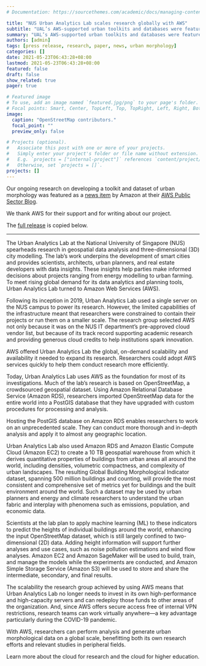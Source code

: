 ```yaml
---
# Documentation: https://sourcethemes.com/academic/docs/managing-content/

title: "NUS Urban Analytics Lab scales research globally with AWS"
subtitle: "UAL’s AWS-supported urban toolkits and databases were featured on Amazon’s Public Service blog"
summary: "UAL’s AWS-supported urban toolkits and databases were featured on Amazon’s Public Service blog"
authors: [admin]
tags: [press release, research, paper, news, urban morphology]
categories: []
date: 2021-05-23T06:43:28+08:00
lastmod: 2021-05-23T06:43:28+08:00
featured: false
draft: false
show_related: true
pager: true

# Featured image
# To use, add an image named `featured.jpg/png` to your page's folder.
# Focal points: Smart, Center, TopLeft, Top, TopRight, Left, Right, BottomLeft, Bottom, BottomRight.
image:
  caption: "OpenStreetMap contributors."
  focal_point: ""
  preview_only: false

# Projects (optional).
#   Associate this post with one or more of your projects.
#   Simply enter your project's folder or file name without extension.
#   E.g. `projects = ["internal-project"]` references `content/project/deep-learning/index.md`.
#   Otherwise, set `projects = []`.
projects: []
---
```


Our ongoing research on developing a toolkit and dataset of urban morphology was featured as a [news item](https://aws.amazon.com/blogs/publicsector/nus-urban-analytics-lab-scales-research-globally-aws/) by Amazon at their [AWS Public Sector Blog](https://aws.amazon.com/blogs/publicsector/).

We thank AWS for their support and for writing about our project.

The [full release](https://aws.amazon.com/blogs/publicsector/nus-urban-analytics-lab-scales-research-globally-aws/) is copied below.

***

The Urban Analytics Lab at the National University of Singapore (NUS) spearheads research in geospatial data analysis and three-dimensional (3D) city modelling. The lab’s work underpins the development of smart cities and provides scientists, architects, urban planners, and real estate developers with data insights. These insights help parties make informed decisions about projects ranging from energy modelling to urban farming. To meet rising global demand for its data analytics and planning tools, Urban Analytics Lab turned to Amazon Web Services (AWS).

Following its inception in 2019, Urban Analytics Lab used a single server on the NUS campus to power its research. However, the limited capabilities of the infrastructure meant that researchers were constrained to contain their projects or run them on a smaller scale. The research group selected AWS not only because it was on the NUS IT department’s pre-approved cloud vendor list, but because of its track record supporting academic research and providing generous cloud credits to help institutions spark innovation.

AWS offered Urban Analytics Lab the global, on-demand scalability and availability it needed to expand its research. Researchers could adopt AWS services quickly to help them conduct research more efficiently.

Today, Urban Analytics Lab uses AWS as the foundation for most of its investigations. Much of the lab’s research is based on OpenStreetMap, a crowdsourced geospatial dataset. Using Amazon Relational Database Service (Amazon RDS), researchers imported OpenStreetMap data for the entire world into a PostGIS database that they have upgraded with custom procedures for processing and analysis.

Hosting the PostGIS database on Amazon RDS enables researchers to work on an unprecedented scale. They can conduct more thorough and in-depth analysis and apply it to almost any geographic location.

Urban Analytics Lab also used Amazon RDS and Amazon Elastic Compute Cloud (Amazon EC2) to create a 10 TB geospatial warehouse from which it derives quantitative properties of buildings from urban areas all around the world, including densities, volumetric compactness, and complexity of urban landscapes. The resulting Global Building Morphological Indicator dataset, spanning 500 million buildings and counting, will provide the most consistent and comprehensive set of metrics yet for buildings and the built environment around the world. Such a dataset may be used by urban planners and energy and climate researchers to understand the urban fabric and interplay with phenomena such as emissions, population, and economic data.

Scientists at the lab plan to apply machine learning (ML) to these indicators to predict the heights of individual buildings around the world, enhancing the input OpenStreetMap dataset, which is still largely confined to two-dimensional (2D) data. Adding height information will support further analyses and use cases, such as noise pollution estimations and wind flow analyses. Amazon EC2 and Amazon SageMaker will be used to build, train, and manage the models while the experiments are conducted, and Amazon Simple Storage Service (Amazon S3) will be used to store and share the intermediate, secondary, and final results.

The scalability the research group achieved by using AWS means that Urban Analytics Lab no longer needs to invest in its own high-performance and high-capacity servers and can redeploy those funds to other areas of the organization. And, since AWS offers secure access free of internal VPN restrictions, research teams can work virtually anywhere—a key advantage particularly during the COVID-19 pandemic.

With AWS, researchers can perform analysis and generate urban morphological data on a global scale, benefitting both its own research efforts and relevant studies in peripheral fields.

Learn more about the cloud for research and the cloud for higher education.
